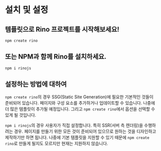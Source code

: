 # 설치 및 설정

## 템플릿으로 Rino 프로젝트를 시작해보세요!

```
npm create rino
```

## 또는 NPM과 함께 Rino를 설치하세요.

```
npm i rinojs
```

## 설정하는 방법에 대하여

`npm create rino`의 경우 SSG(Static Site Generation)에 필요한 기본적인 것들이 준비되어 있습니다. 페이지와 구성 요소를 추가하거나 업데이트할 수 있습니다. 나중에 더 많은 템플릿이 추가될 예정입니다. 그리고 `npm create rino`에서 옵션을 선택할 수 있게 될 것입니다.

`npm i rinojs`의 경우 사용자가 직접 설정합니다. 특히 SSR(서버 측 렌더링)을 수행하려는 경우. 페이지를 만들기 위한 모든 것이 준비되어 있으므로 원하는 것을 디자인하고 제작하기만 하면 됩니다. 나중에 기본 템플릿을 지원할 수 있기 때문에 `npm create rino`로 만들게 될지도 모르지만 현재는 지원하지 않습니다.
